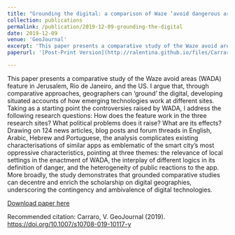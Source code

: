 ```yaml
---
title: "Grounding the digital: a comparison of Waze ‘avoid dangerous areas’ feature in Jerusalem, Rio de Janeiro and the US"
collection: publications
permalink: /publication/2019-12-09-grounding-the-digital
date: 2019-12-09
venue: 'GeoJournal'
excerpt: 'This paper presents a comparative study of the Waze avoid areas (WADA) feature in Jerusalem, Rio de Janeiro, and the US...'
paperurl: '[Post-Print Version](http://ralentina.github.io/files/Carraro-2019-Grounding-the-Digital.pdf)'

---
```

This paper presents a comparative study of the Waze avoid areas (WADA) feature in Jerusalem, Rio de Janeiro, and the US. I argue that, through comparative approaches, geographers can ‘ground’ the digital, developing situated accounts of how emerging technologies work at different sites. Taking as a starting point the controversies raised by WADA, I address the following research questions: How does the feature work in the three research sites? What political problems does it raise? What are its effects? Drawing on 124 news articles, blog posts and forum threads in English, Arabic, Hebrew and Portuguese, the analysis complicates existing characterisations of similar apps as emblematic of the smart city’s most oppressive characteristics, pointing at three themes: the relevance of local settings in the enactment of WADA, the interplay of different logics in its definition of danger, and the heterogeneity of public reactions to the app. More broadly, the study demonstrates that grounded comparative studies can decentre and enrich the scholarship on digital geographies, underscoring the contingency and ambivalence of digital technologies.

[Download paper here](http://ralentina.github.io/files/Carraro-2019-Grounding-the-Digital.pdf)

Recommended citation: Carraro, V. GeoJournal (2019). https://doi.org/10.1007/s10708-019-10117-y
